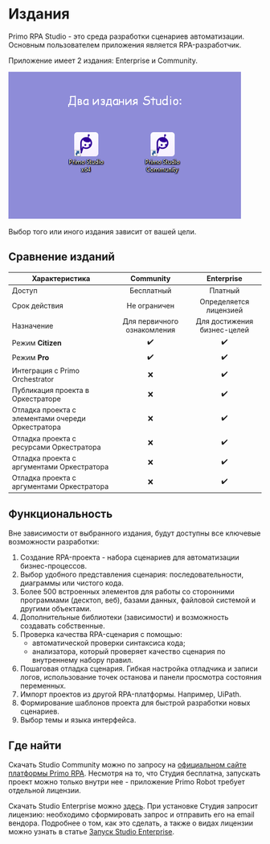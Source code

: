 # Издания

Primo RPA Studio - это среда разработки сценариев автоматизации. Основным пользователем приложения является RPA-разработчик.

Приложение имеет 2 издания: Enterprise и Community.

![](<../.gitbook/assets/editions.png>)

Выбор того или иного издания зависит от вашей цели.

## Сравнение изданий 

| Характеристика         |  Community                                                    |  Enterprise                            |
| ---------------------- | :-----------------------------------------------------------: | :------------------------------------: |
| Доступ                 | Бесплатный                                                  | Платный                              |   
| Срок действия          | Не ограничен                                                | Определяется лицензией               |     
| Назначение             | Для первичного ознакомления                                 | Для достижения бизнес-целей          |  
| Режим **Citizen** | :heavy_check_mark:   | :heavy_check_mark:  |
| Режим **Pro** | :heavy_check_mark:   | :heavy_check_mark:   |
| Интеграция с Primo Orchestrator | :x:                    | :heavy_check_mark:  |
| Публикация проекта в Оркестраторе | :x:                  | :heavy_check_mark:  |
| Отладка проекта с элементами очереди Оркестратора | :x:                  | :heavy_check_mark:  |
| Отладка проекта с ресурсами Оркестратора | :x:                  | :heavy_check_mark:  |
| Отладка проекта с аргументами Оркестратора | :x:                  | :heavy_check_mark:  |
| Отладка проекта с аргументами Оркестратора | :x:                  | :heavy_check_mark:  |

## Функциональность

Вне зависимости от выбранного издания, будут доступны все ключевые возможности разработки:
1. Создание RPA-проекта - набора сценариев для автоматизации бизнес-процессов.
2. Выбор удобного представления сценария: последовательности, диаграммы или чистого кода.
3. Более 500 встроенных элементов для работы со сторонними программами (десктоп, веб), базами данных, файловой системой и другими объектами.
4. Дополнительные библиотеки (зависимости) и возможность создавать собственные.
5. Проверка качества RPA-сценария с помощью:
   * автоматической проверки синтаксиса кода;
   * анализатора, который проверяет качество сценария по внутреннему набору правил.
6. Пошаговая отладка сценария. Гибкая настройка отладчика и записи логов, использование точек останова и панели просмотра состояния переменных.
7. Импорт проектов из другой RPA-платформы. Например, UiPath.
8. Формирование шаблонов проекта для быстрой разработки новых сценариев.
9. Выбор темы и языка интерфейса.

## Где найти 
Скачать Studio Community можно по запросу на [официальном сайте платформы Primo RPA](https://primo-rpa.ru/). Несмотря на то, что Студия бесплатна, запускать проект можно только внутри нее - приложение Primo Robot требует отдельной лицензии.

Скачать Studio Enterprise можно [здесь](https://disk.primo-rpa.ru/index.php/s/primo?path=%2FRelease%2FStudio). При установке Студия запросит лицензию: необходимо сформировать запрос и отправить его на email вендора. Подробнее о том, как это сделать, а также о видах лицензии можно узнать в статье [Запуск Studio Enterprise](https://docs.primo-rpa.ru/primo-rpa/primo-studio/enterprise).
